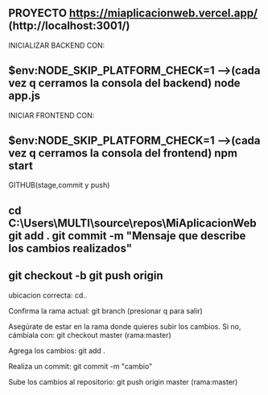 PROYECTO https://miaplicacionweb.vercel.app/
(http://localhost:3001/)
---------------------------------------------------------------------------------
INICIALIZAR BACKEND CON:

$env:NODE_SKIP_PLATFORM_CHECK=1 -->(cada vez q cerramos la consola del backend) 
node app.js
---------------------------------------------------------------------------------
INICIAR FRONTEND CON:

$env:NODE_SKIP_PLATFORM_CHECK=1 -->(cada vez q cerramos la consola del frontend) 
npm start
---------------------------------------------------------------------------------
GITHUB(stage,commit y push)

cd C:\Users\MULTI\source\repos\MiAplicacionWeb
git add .
git commit -m "Mensaje que describe los cambios realizados"
----
git checkout -b <nombre-de-la-rama>
git push origin <nombre-de-la-rama>
---------------------------------------------------------------------------------
ubicacion correcta:
cd..

Confirma la rama actual:
git branch
(presionar q para salir)

Asegúrate de estar en la rama donde quieres subir los cambios. Si no, cámbiala con:
git checkout master
(rama:master)

Agrega los cambios:
git add .

Realiza un commit:
git commit -m "cambio"

Sube los cambios al repositorio:
git push origin master
(rama:master)